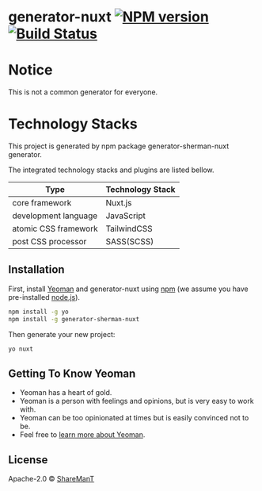 # generator-nuxt [![NPM version][npm-image]][npm-url] [![Build Status][travis-image]][travis-url]

>

# Notice

This is not a common generator for everyone.

# Technology Stacks

This project is generated by npm package generator-sherman-nuxt generator.

The integrated technology stacks and plugins are listed bellow.

| Type                    | Technology Stack |
|-------------------------|------------------|
| core framework          | Nuxt.js          |
| development language    | JavaScript       |
| atomic CSS framework    | TailwindCSS      |
| post CSS processor      | SASS(SCSS)       |

## Installation

First, install [Yeoman](http://yeoman.io) and generator-nuxt using [npm](https://www.npmjs.com/) (we assume you have
pre-installed [node.js](https://nodejs.org/)).

```bash
npm install -g yo
npm install -g generator-sherman-nuxt
```

Then generate your new project:

```bash
yo nuxt
```

## Getting To Know Yeoman

* Yeoman has a heart of gold.
* Yeoman is a person with feelings and opinions, but is very easy to work with.
* Yeoman can be too opinionated at times but is easily convinced not to be.
* Feel free to [learn more about Yeoman](http://yeoman.io/).

## License

Apache-2.0 © [ShareManT](https://share-man.com)


[npm-image]: https://badge.fury.io/js/generator-nuxt.svg

[npm-url]: https://npmjs.org/package/generator-nuxt

[travis-image]: https://travis-ci.com/ShermanTsang/generator-nuxt.svg?branch=master

[travis-url]: https://travis-ci.com/ShermanTsang/generator-nuxt

[daviddm-image]: https://david-dm.org/ShermanTsang/generator-nuxt.svg?theme=shields.io

[daviddm-url]: https://david-dm.org/ShermanTsang/generator-nuxt

[coveralls-image]: https://coveralls.io/repos/ShermanTsang/generator-nuxt/badge.svg

[coveralls-url]: https://coveralls.io/r/ShermanTsang/generator-nuxt
